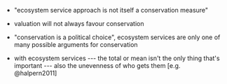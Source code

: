 - "ecosystem service approach is not itself a conservation measure"

- valuation will not always favour conservation

- "conservation is a political choice", ecosystem services are only one of many
  possible arguments for conservation

- with ecosystem services --- the total or mean isn't the only thing that's
  important --- also the unevenness of who gets them [e.g. @halpern2011]
